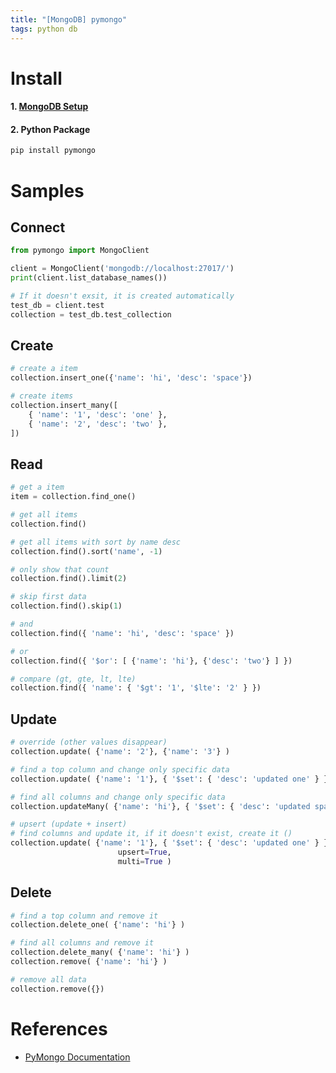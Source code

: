 ```yaml
---
title: "[MongoDB] pymongo"
tags: python db
---
```


# Install 

#### 1. [MongoDB Setup](/2021/11/06/ubuntu-mongodb.html)

#### 2. Python Package

```sh
pip install pymongo
```

# Samples

## Connect

```py
from pymongo import MongoClient

client = MongoClient('mongodb://localhost:27017/')
print(client.list_database_names())

# If it doesn't exsit, it is created automatically
test_db = client.test
collection = test_db.test_collection
```

## Create

```py
# create a item
collection.insert_one({'name': 'hi', 'desc': 'space'})

# create items
collection.insert_many([
    { 'name': '1', 'desc': 'one' },
    { 'name': '2', 'desc': 'two' },
])
```

## Read

```py
# get a item
item = collection.find_one()

# get all items
collection.find()

# get all items with sort by name desc
collection.find().sort('name', -1)

# only show that count
collection.find().limit(2)

# skip first data
collection.find().skip(1)

# and
collection.find({ 'name': 'hi', 'desc': 'space' })

# or
collection.find({ '$or': [ {'name': 'hi'}, {'desc': 'two'} ] })

# compare (gt, gte, lt, lte)
collection.find({ 'name': { '$gt': '1', '$lte': '2' } })
```

## Update

```py
# override (other values disappear)
collection.update( {'name': '2'}, {'name': '3'} )

# find a top column and change only specific data
collection.update( {'name': '1'}, { '$set': { 'desc': 'updated one' } } )

# find all columns and change only specific data
collection.updateMany( {'name': 'hi'}, { '$set': { 'desc': 'updated space' } } )

# upsert (update + insert)
# find columns and update it, if it doesn't exist, create it ()
collection.update( {'name': '1'}, { '$set': { 'desc': 'updated one' } },
                        upsert=True,
                        multi=True )
```

## Delete

```py
# find a top column and remove it
collection.delete_one( {'name': 'hi'} )

# find all columns and remove it
collection.delete_many( {'name': 'hi'} )
collection.remove( {'name': 'hi'} )

# remove all data
collection.remove({})
```

<!--more-->

# References

- [PyMongo Documentation](https://pymongo.readthedocs.io/en/stable/)

